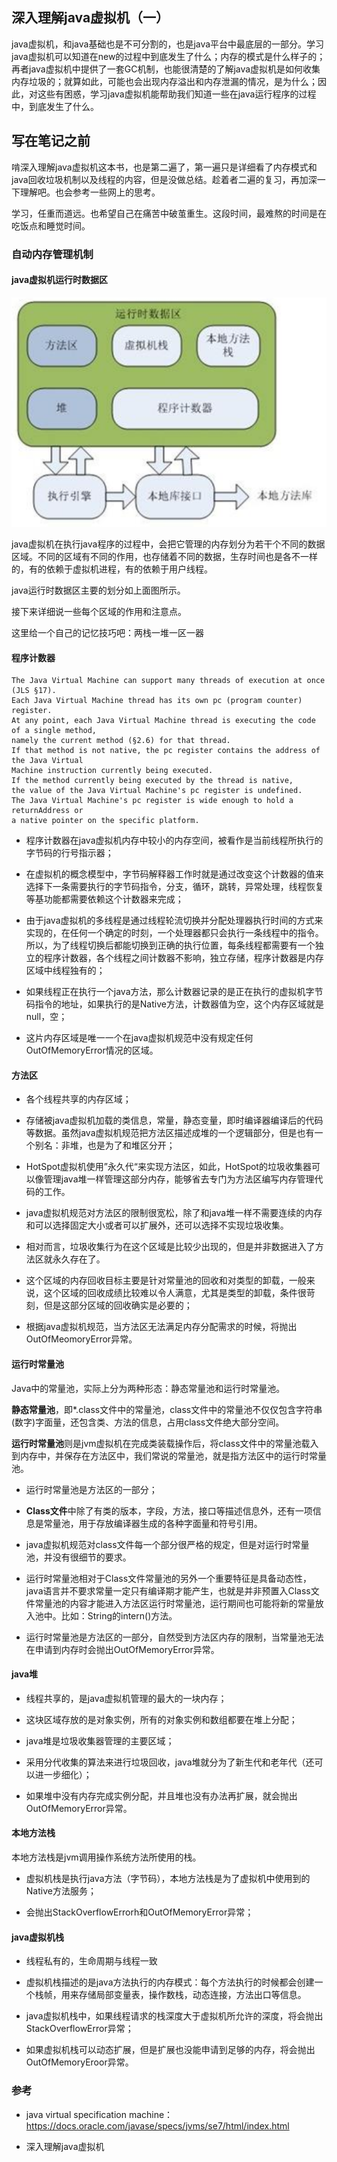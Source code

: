 ## 深入理解java虚拟机（一）

java虚拟机，和java基础也是不可分割的，也是java平台中最底层的一部分。学习java虚拟机可以知道在new的过程中到底发生了什么；内存的模式是什么样子的；再者java虚拟机中提供了一套GC机制，也能很清楚的了解java虚拟机是如何收集内存垃圾的；就算如此，可能也会出现内存溢出和内存泄漏的情况，是为什么；因此，对这些有困惑，学习java虚拟机能帮助我们知道一些在java运行程序的过程中，到底发生了什么。

## 写在笔记之前

啃深入理解java虚拟机这本书，也是第二遍了，第一遍只是详细看了内存模式和java回收垃圾机制以及线程的内容，但是没做总结。趁着者二遍的复习，再加深一下理解吧。也会参考一些网上的思考。

学习，任重而道远。也希望自己在痛苦中破茧重生。这段时间，最难熬的时间是在吃饭点和睡觉时间。

### 自动内存管理机制

#### java虚拟机运行时数据区

![](/img/java_jvm_1.png)

java虚拟机在执行java程序的过程中，会把它管理的内存划分为若干个不同的数据区域。不同的区域有不同的作用，也存储着不同的数据，生存时间也是各不一样的，有的依赖于虚拟机进程，有的依赖于用户线程。

java运行时数据区主要的划分如上面图所示。

接下来详细说一些每个区域的作用和注意点。

这里给一个自己的记忆技巧吧：两栈一堆一区一器

#### 程序计数器

```
The Java Virtual Machine can support many threads of execution at once (JLS §17).
Each Java Virtual Machine thread has its own pc (program counter) register.
At any point, each Java Virtual Machine thread is executing the code of a single method, 
namely the current method (§2.6) for that thread.
If that method is not native, the pc register contains the address of the Java Virtual
Machine instruction currently being executed.
If the method currently being executed by the thread is native, 
the value of the Java Virtual Machine's pc register is undefined.
The Java Virtual Machine's pc register is wide enough to hold a returnAddress or
a native pointer on the specific platform.
```

- 程序计数器在java虚拟机内存中较小的内存空间，被看作是当前线程所执行的字节码的行号指示器；

- 在虚拟机的概念模型中，字节码解释器工作时就是通过改变这个计数器的值来选择下一条需要执行的字节码指令，分支，循环，跳转，异常处理，线程恢复等基功能都需要依赖这个计数器来完成；

- 由于java虚拟机的多线程是通过线程轮流切换并分配处理器执行时间的方式来实现的，在任何一个确定的时刻，一个处理器都只会执行一条线程中的指令。所以，为了线程切换后都能切换到正确的执行位置，每条线程都需要有一个独立的程序计数器，各个线程之间计数器不影响，独立存储，程序计数器是内存区域中线程独有的；

- 如果线程正在执行一个java方法，那么计数器记录的是正在执行的虚拟机字节码指令的地址，如果执行的是Native方法，计数器值为空，这个内存区域就是null，空；

- 这片内存区域是唯一一个在java虚拟机规范中没有规定任何OutOfMemoryError情况的区域。

#### 方法区

- 各个线程共享的内存区域；

- 存储被java虚拟机加载的类信息，常量，静态变量，即时编译器编译后的代码等数据。虽然java虚拟机规范把方法区描述成堆的一个逻辑部分，但是也有一个别名：非堆，也是为了和堆区分开；

- HotSpot虚拟机使用”永久代“来实现方法区，如此，HotSpot的垃圾收集器可以像管理java堆一样管理这部分内存，能够省去专门为方法区编写内存管理代码的工作。

- java虚拟机规范对方法区的限制很宽松，除了和java堆一样不需要连续的内存和可以选择固定大小或者可以扩展外，还可以选择不实现垃圾收集。

- 相对而言，垃圾收集行为在这个区域是比较少出现的，但是并非数据进入了方法区就永久存在了。

- 这个区域的内存回收目标主要是针对常量池的回收和对类型的卸载，一般来说，这个区域的回收成绩比较难以令人满意，尤其是类型的卸载，条件很苛刻，但是这部分区域的回收确实是必要的；

- 根据java虚拟机规范，当方法区无法满足内存分配需求的时候，将抛出OutOfMeomoryError异常。

#### 运行时常量池

Java中的常量池，实际上分为两种形态：静态常量池和运行时常量池。

**静态常量池**，即*.class文件中的常量池，class文件中的常量池不仅仅包含字符串(数字)字面量，还包含类、方法的信息，占用class文件绝大部分空间。

**运行时常量池**则是jvm虚拟机在完成类装载操作后，将class文件中的常量池载入到内存中，并保存在方法区中，我们常说的常量池，就是指方法区中的运行时常量池。

- 运行时常量池是方法区的一部分；

- **Class文件**中除了有类的版本，字段，方法，接口等描述信息外，还有一项信息是常量池，用于存放编译器生成的各种字面量和符号引用。

- java虚拟机规范对class文件每一个部分很严格的规定，但是对运行时常量池，并没有很细节的要求。

- 运行时常量池相对于Class文件常量池的另外一个重要特征是具备动态性，java语言并不要求常量一定只有编译期才能产生，也就是并非预置入Class文件常量池的内容才能进入方法区运行时常量池，运行期间也可能将新的常量放入池中。比如：String的intern()方法。

- 运行时常量池是方法区的一部分，自然受到方法区内存的限制，当常量池无法在申请到内存时会抛出OutOfMemoryError异常。

#### java堆

- 线程共享的，是java虚拟机管理的最大的一块内存；

- 这块区域存放的是对象实例，所有的对象实例和数组都要在堆上分配；

- java堆是垃圾收集器管理的主要区域；

- 采用分代收集的算法来进行垃圾回收，java堆就分为了新生代和老年代（还可以进一步细化）；

- 如果堆中没有内存完成实例分配，并且堆也没有办法再扩展，就会抛出OutOfMemoryError异常。

#### 本地方法栈

本地方法栈是jvm调用操作系统方法所使用的栈。

- 虚拟机栈是执行java方法（字节码），本地方法栈是为了虚拟机中使用到的Native方法服务；

- 会抛出StackOverflowErrorh和OutOfMemoryError异常；

#### java虚拟机栈

- 线程私有的，生命周期与线程一致

- 虚拟机栈描述的是java方法执行的内存模式：每个方法执行的时候都会创建一个栈帧，用来存储局部变量表，操作数栈，动态连接，方法出口等信息。

- java虚拟机栈中，如果线程请求的栈深度大于虚拟机所允许的深度，将会抛出StackOverflowError异常；

- 如果虚拟机栈可以动态扩展，但是扩展也没能申请到足够的内存，将会抛出OutOfMemoryEroor异常。

### 参考

- java virtual specification machine： https://docs.oracle.com/javase/specs/jvms/se7/html/index.html

- 深入理解java虚拟机